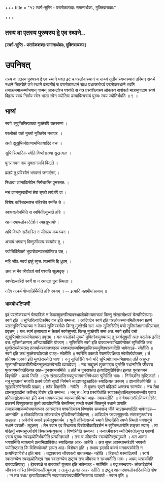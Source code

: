 +++
title = "१२ स्वर्ग-सुप्ति - परलोकशब्दाः समानार्थकाः, मुक्तिवाचकाः"

+++


## तस्य वा एतस्य पुरुषस्य द्वे एव स्थाने..

**\[स्वर्ग-सुप्ति - परलोकशब्दाः समानार्थकाः, मुक्तिवाचकाः\]**

# **उपनिषत्**

तस्य वा एतस्य पुरुषस्य द्वे एव स्थाने भवत इदं च परलोकस्थानं च सन्ध्यं तृतीयं स्वप्नस्थानं तस्मिन् सन्ध्ये स्थाने तिष्ठन्नेते उभे स्थाने पश्यतीदं च परलोकस्थानं चाथ यथाक्रमोऽयं परलोकस्थाने भवति तमाक्रममाक्रम्योभयान् पाप्मन् आनन्दांश्च पश्यति स यत्र प्रस्वपित्यस्य लोकस्य सर्वावतो मात्रामुपादाय स्वयं विहृत्य स्वयं निर्माय स्वेन भासा स्वेन ज्योतिषा प्रस्वापित्यत्रायं पुरुषः स्वयं ज्योतिर्भवति ॥ ९ ॥

## **भाष्यं**

स्वर्गः सुषुप्तिरित्याख्या मुक्तेरपि यतस्समा ।

परलोको यतो मुख्यो मुक्तिरेव नचापरः ।

अतो द्युसुप्तिमोक्षाणामभिप्रायादिदं वचः ।

सुप्तिरित्यादिकं स्वेति विष्णोराख्या सुखत्वतः ।

पुनरागमनं नाम मुक्तानामपि विद्यते ।

प्रलये तु प्रविश्यैनं भगवन्तं जनार्दनम् ।

स्थित्वा ज्ञानाविलोपेन निर्गच्छन्ति पुनस्ततः ।

नच ज्ञानसुखादीनां तेषां सृष्टौ लयेऽपि वा ।

विशेषः कश्चिदन्तश्च बहिश्चैव रमन्ति ते ।

स्वापयत्येनमिति स स्वपितीत्युच्यते हरिः ।

आनन्दपापलोकादेर्दर्शनं स्वप्रसुप्तयोः ।

अपि विष्णोः सदैवास्ति न जीवस्य कथञ्चन ।

अत्रायं भगवान् विष्णुर्जीवस्य स्वयमेव तु ।

ज्योतिर्विशेषतो भूयान्नैवान्यज्ज्योतिरत्र यत् ।

नहि जीवः स्वयं द्रष्टुं सुप्तः शक्नोति हि ध्रुवम् ।

अतः स नैव जीवोऽयं सर्वं पश्यति सूक्ष्मदृक् ।

स्वप्नेऽन्तरिक्षे स्वर्गे वा न रथाद्याः पुरा स्थिताः ।

तदैव तत्कर्मयोग्यान्निर्मिमीते हरिः स्वयम् । -- इत्यादि महामीमांसायाम् ॥

### **भावबोधटिप्पणी**

इदं परलोकस्थानं चेत्यादिकं न केवलमुक्तरीत्यावस्थालोकोभयमात्रपरं किन्तु संसारमोक्षपरं चेत्यभिप्रेत्याह- स्वर्ग इति ॥ सुप्तिरित्यादिकमिदं वच इति सम्बन्धः । आदिपदेन स्वर्ग इति परलोकस्थानमितीत्यस्य ग्रहणं यतस्सुप्तिरित्याख्या न केवलं सुप्तिस्वर्गयोः किन्तु मुक्तेरपि समा अतः सुप्तिरितीदं वचो सुप्तिमोक्षाणामभिप्रायात् प्रवृत्तम् । यतः स्वर्ग इत्याख्या न केवलं स्वर्गसुप्त्योः किन्तु मुक्तेरपि समा अतः स्वर्ग इतीदं वचो द्युसुप्तिमोक्षाणामभिप्रायात् प्रवृत्तम् । यतः परलोको मुख्यो मुक्तिरेवामुख्यतस् तु स्वर्गसुषुप्ती अतः परलोक इतीदं वचः सुप्तिमोक्षाणाम् अभिप्रायादिति योज्यम् । सुप्तिरिति स्वर्ग इति वाक्यान्तराभिप्रायेणोक्तं सुप्तिरिति कथं मुक्तेराख्येत्यतस् तत्पर्यायस्वापशब्दस्य स्वशब्दवाच्यविष्णुप्राप्तिरूपमुक्तिपरत्वादिति भावेनाऽह– स्वेतीति ॥ स्वर्ग इति कथं मुक्तेराख्येत्यतो वाऽह– स्वेतीति ॥ स्वरिति वक्तव्ये रेफमविवक्षित्वा स्वेतीत्येवोक्तम् । तं प्रतिगमनात्स्वर्ग इति मुक्तेराख्येति भावः । ननु सुप्तिरिति वचो यदि सुप्तिमोक्षाणामभिप्रावात् तर्हि असुप्तः सुप्तानभिचाकशीतीत्येतन्मुक्तपरत्वेनापि व्याख्येयम् । नच तद्युक्तं शुक्रमादाय पुनरेति स्थानमिति जीवस्य पुनरागमनोक्तेरित्यत आह– पुनरागमनमिति ॥ तर्हि च पुनरावर्तत इत्यादिश्रुतिविरोध इत्यतः पुनरागमनं विवृणोति - प्रलये त्विति ॥ पुनः संसारप्राप्तिरूपपुनरागमननिषेधपरा श्रुतिरिति भावः । निर्गच्छन्ति सृष्टिकाले । ननु मुक्तानां भगवति प्रलये प्रवेशे सृष्टौ निर्गमने चाऽज्ञानदुःखादिकं स्यादित्यत उक्तम् ॥ ज्ञानाविलोपेनेति ॥ सुखाविलोपेनेत्यपि ग्राह्यम् । तदेव विवृणोति - नचेति । ते मुक्ताः सृष्टौ बहिलये अन्तश्च रमन्त्येव । नच तेषां ज्ञानसुखादीनां कश्चिद् विशेष इति सम्बन्धः । ननु स ंयंत्र प्रस्वपितीति स्वापकर्तृत्वलिङ्गबलाज्जीव एवात्र प्रतिपाद्योऽवगम्यत इति कथं भगवत्परतया व्याख्यानमित्यत आह- स्वापयतीति ॥ नन्वेवमन्तर्णीतणिच्त्वादिनेदं प्रकरणं विष्णुपरतया कुतो व्याख्येयमिति चेत्तस्मिन् सन्ध्ये स्थाने तिष्ठनुभे स्थाने पश्यति तमाक्रममाक्रम्योभयान्पाप्मन आनन्दांश्च पश्यतीत्यस्य विष्णावेव सम्भवाज् जीवे चाऽसम्भवादिति भावेनाऽह— आनन्देति ॥
लोकादेरित्यत्र लोकशब्देन पृथिवीस्वर्गयोर्ग्रहणम् । आदिपदेन जाग्रत्सुषुप्त्योः संसारमुक्त्योश्च सङ्ग्रहः । अनेनोभे स्थाने इत्येतदुक्तार्थम् । श्रुतौ तस्मिंत्सन्ध्ये स्थाने तिष्ठन्निति स्वप्ने स्थितो भगवानुभे स्थाने पश्यती- त्युक्तम् । तेन स्वप्न एव स्थितस्य विष्णोर्लोकादिदर्शनं न सुप्तिस्थस्येति शङ्का स्यात् । तां परिहर्तुं स्वप्नसुप्त्योरपि स्थितस्येत्युक्तम् । विष्णोरेवेति सम्बन्धः । नन्वात्मैवास्य ज्योतिर्भवतीत्युक्त एवार्थो ऽत्रायं पुरुषः स्वयञ्ज्योतिर्भवतीति प्रत्यभिज्ञायते । तत्र च जीवस्यैव स्वज्योतिष्ट्वमुच्यते । अत आत्मा भगवानिति व्याख्याने प्रत्यभिज्ञाविरोधः स्यादित्यत आह- अत्रेति । अत्र सुप्त अवस्थान्तरेऽपि भगवतो ज्योतिष्ट्वात् किं विशिष्योच्यते इत्यत आह- विशेषत इति । तथाच इदमपि वाक्यं भगवत्परमेवेति न प्रत्यभिज्ञाविरोध इति भावः । तद्वाक्यस्य जीवपरत्वे बाधकमाह- नहीति । हिशब्दो यस्मादित्यर्थे । स्वयं स्वातन्त्र्येण स्वयञ्ज्योतिष्ट्वं नाम स्वातन्त्र्येण द्रष्टृत्वं तच जीवस्य न सम्भवतीति भावः । अयम् अत्रायमिति वाक्यप्रतिपाद्यः । ईश्वरपक्षे च वाक्यार्थो युज्यत इति भावेनाऽह - सर्वमिति ॥ यद्वाऽनन्दपाप- लोकादेर्दर्शनं जीवस्य नास्ति विष्णोरेवास्तीत्युक्तम् । तत्कुत इत्यत आह- नहीति ॥ द्रष्टुम् आनन्दपापलोकादिकमिति शेषः । ‘न तत्र रथाः’ इत्यादिवाक्यानि स्वप्रमात्रपरत्वप्रतीतिनिरासाय व्याचष्टे - स्वप्न इति ॥

